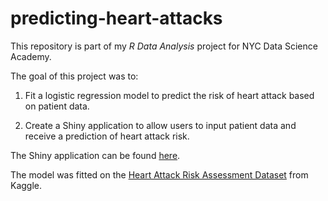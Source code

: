 # predicting-heart-attacks

This repository is part of my *R Data Analysis* project for NYC Data Science Academy. 

The goal of this project was to:

1. Fit a logistic regression model to predict the risk of heart attack based on patient data.

2. Create a Shiny application to allow users to input patient data and receive a prediction of heart attack risk.

The Shiny application can be found [here]( https://avrincon.shinyapps.io/predictingHeartAttacks/).

The model was fitted on the [Heart Attack Risk Assessment Dataset](https://www.kaggle.com/datasets/fajobgiua/heart-attack-risk-assessment-dataset/data) from Kaggle.